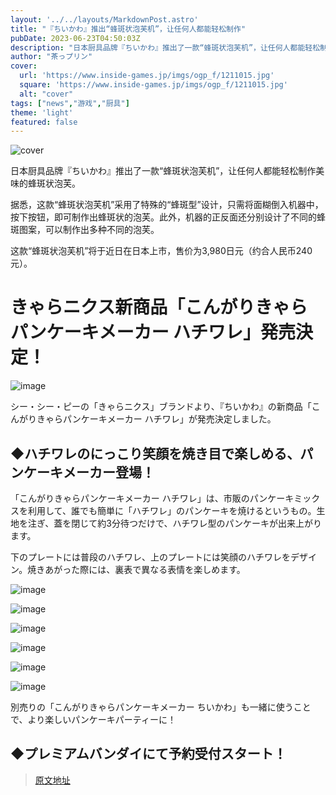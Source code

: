 ```yaml
---
layout: '../../layouts/MarkdownPost.astro'
title: "『ちいかわ』推出“蜂斑状泡芙机”，让任何人都能轻松制作"  
pubDate: 2023-06-23T04:50:03Z
description: "日本厨具品牌『ちいかわ』推出了一款“蜂斑状泡芙机”，让任何人都能轻松制作美味的蜂斑状泡芙。"
author: "茶っプリン"
cover:
  url: 'https://www.inside-games.jp/imgs/ogp_f/1211015.jpg'
  square: 'https://www.inside-games.jp/imgs/ogp_f/1211015.jpg'
  alt: "cover"
tags: ["news","游戏","厨具"]
theme: 'light'
featured: false
---
```

![cover](https://www.inside-games.jp/imgs/ogp_f/1211015.jpg)

日本厨具品牌『ちいかわ』推出了一款“蜂斑状泡芙机”，让任何人都能轻松制作美味的蜂斑状泡芙。

据悉，这款“蜂斑状泡芙机”采用了特殊的“蜂斑型”设计，只需将面糊倒入机器中，按下按钮，即可制作出蜂斑状的泡芙。此外，机器的正反面还分别设计了不同的蜂斑图案，可以制作出多种不同的泡芙。

这款“蜂斑状泡芙机”将于近日在日本上市，售价为3,980日元（约合人民币240元）。

# きゃらニクス新商品「こんがりきゃらパンケーキメーカー ハチワレ」発売決定！

![image](https://www.inside-games.jp/imgs/zoom/1211007.jpg)

シー・シー・ピーの「きゃらニクス」ブランドより、『ちいかわ』の新商品「こんがりきゃらパンケーキメーカー ハチワレ」が発売決定しました。

## ◆ハチワレのにっこり笑顔を焼き目で楽しめる、パンケーキメーカー登場！

「こんがりきゃらパンケーキメーカー ハチワレ」は、市販のパンケーキミックスを利用して、誰でも簡単に「ハチワレ」のパンケーキを焼けるというもの。生地を注ぎ、蓋を閉じて約3分待つだけで、ハチワレ型のパンケーキが出来上がります。

下のプレートには普段のハチワレ、上のプレートには笑顔のハチワレをデザイン。焼きあがった際には、裏表で異なる表情を楽しめます。

![image](https://www.inside-games.jp/imgs/zoom/1211008.jpg)

![image](https://www.inside-games.jp/imgs/zoom/1211010.jpg)

![image](https://www.inside-games.jp/imgs/zoom/1211011.jpg)

![image](https://www.inside-games.jp/imgs/zoom/1211012.jpg)

![image](https://www.inside-games.jp/imgs/zoom/1211013.jpg)

![image](https://www.inside-games.jp/imgs/zoom/1211009.jpg)

別売りの「こんがりきゃらパンケーキメーカー ちいかわ」も一緒に使うことで、より楽しいパンケーキパーティーに！

## ◆プレミアムバンダイにて予約受付スタート！

>[原文地址](https://www.inside-games.jp/article/2023/06/23/146767.html)  